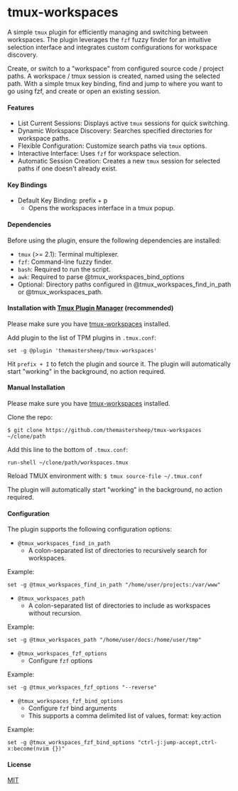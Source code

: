 # tmux-workspaces

A simple `tmux` plugin for efficiently managing and switching between workspaces. The plugin leverages the `fzf` fuzzy finder for an intuitive selection interface and integrates custom configurations for workspace discovery.

Create, or switch to a "workspace" from configured source code / project paths.  A workspace / tmux session is created, named using the selected path.  With a simple tmux key binding, find and jump to where you want to go using fzf, and create or open an existing session.

#### Features
* List Current Sessions: Displays active `tmux` sessions for quick switching.
* Dynamic Workspace Discovery: Searches specified directories for workspace paths.
* Flexible Configuration: Customize search paths via `tmux` options.
* Interactive Interface: Uses `fzf` for workspace selection.
* Automatic Session Creation: Creates a new `tmux` session for selected paths if one doesn't already exist.

#### Key Bindings

* Default Key Binding: prefix + p
  * Opens the workspaces interface in a tmux popup.

#### Dependencies
Before using the plugin, ensure the following dependencies are installed:

* `tmux` (>= 2.1): Terminal multiplexer.
* `fzf`: Command-line fuzzy finder.
* `bash`: Required to run the script.
* `awk`: Required to parse @tmux_workspaces_bind_options
* Optional: Directory paths configured in @tmux_workspaces_find_in_path or @tmux_workspaces_path.


#### Installation with [Tmux Plugin Manager](https://github.com/tmux-plugins/tpm) (recommended)

Please make sure you have
[tmux-workspaces](https://github.com/themastersheep/tmux-workspaces) installed.

Add plugin to the list of TPM plugins in `.tmux.conf`:

    set -g @plugin 'themastersheep/tmux-workspaces'

Hit `prefix + I` to fetch the plugin and source it. The plugin will
automatically start "working" in the background, no action required.

#### Manual Installation

Please make sure you have
[tmux-workspaces](https://github.com/themastersheep/tmux-workspaces) installed.

Clone the repo:

    $ git clone https://github.com/themastersheep/tmux-workspaces ~/clone/path

Add this line to the bottom of `.tmux.conf`:

    run-shell ~/clone/path/workspaces.tmux

Reload TMUX environment with: `$ tmux source-file ~/.tmux.conf`

The plugin will automatically start "working" in the background, no action
required.


#### Configuration

The plugin supports the following configuration options:

* `@tmux_workspaces_find_in_path`
  * A colon-separated list of directories to recursively search for workspaces.

Example:

    set -g @tmux_workspaces_find_in_path "/home/user/projects:/var/www"

* `@tmux_workspaces_path`
  * A colon-separated list of directories to include as workspaces without recursion.

Example:

    set -g @tmux_workspaces_path "/home/user/docs:/home/user/tmp"

* `@tmux_workspaces_fzf_options`
  * Configure `fzf` options

Example:

    set -g @tmux_workspaces_fzf_options "--reverse"

* `@tmux_workspaces_fzf_bind_options`
  * Configure `fzf` bind arguments
  * This supports a comma delimited list of values, format: key:action

Example:

    set -g @tmux_workspaces_fzf_bind_options "ctrl-j:jump-accept,ctrl-x:become(nvim {})"

#### License
[MIT](LICENSE)
